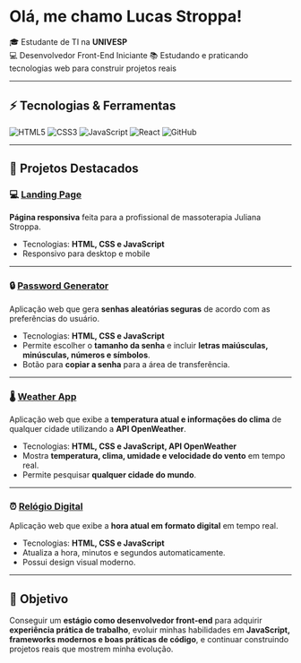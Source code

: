 # Olá, me chamo Lucas Stroppa!

🎓 Estudante de TI na **UNIVESP**  
💻 Desenvolvedor Front-End Iniciante
📚 Estudando e praticando tecnologias web para construir projetos reais  

---

## ⚡ Tecnologias & Ferramentas

![HTML5](https://img.shields.io/badge/HTML5-E34F26?style=for-the-badge&logo=html5&logoColor=white)
![CSS3](https://img.shields.io/badge/CSS3-1572B6?style=for-the-badge&logo=css3&logoColor=white)
![JavaScript](https://img.shields.io/badge/JavaScript-F7DF1E?style=for-the-badge&logo=javascript&logoColor=black)
![React](https://img.shields.io/badge/React-61DAFB?style=for-the-badge&logo=react&logoColor=black)
![GitHub](https://img.shields.io/badge/GitHub-181717?style=for-the-badge&logo=github&logoColor=white)

---

## 📌 Projetos Destacados

### 💻 [Landing Page](https://lu-stroppa.github.io/justroppa/)  
**Página responsiva** feita para a profissional de massoterapia Juliana Stroppa. 
- Tecnologias: **HTML, CSS e JavaScript**  
- Responsivo para desktop e mobile  

---

### 🔒 [Password Generator](https://lu-stroppa.github.io/password/)  
Aplicação web que gera **senhas aleatórias seguras** de acordo com as preferências do usuário.
- Tecnologias: **HTML, CSS e JavaScript**
- Permite escolher o **tamanho da senha** e incluir **letras maiúsculas, minúsculas, números e símbolos**.  
- Botão para **copiar a senha** para a área de transferência.     

---

### 🌡️ [Weather App](https://lu-stroppa.github.io/weather)    
Aplicação web que exibe a **temperatura atual e informações do clima** de qualquer cidade utilizando a **API OpenWeather**.
- Tecnologias: **HTML, CSS e JavaScript, API OpenWeather**
- Mostra **temperatura, clima, umidade e velocidade do vento** em tempo real.  
- Permite pesquisar **qualquer cidade do mundo**.    

---

### ⏰ [Relógio Digital](https://lu-stroppa.github.io/password/clock)    
Aplicação web que exibe a **hora atual em formato digital** em tempo real.
- Tecnologias: **HTML, CSS e JavaScript**
- Atualiza a hora, minutos e segundos automaticamente.  
- Possui design visual moderno.    

---

## 🎯 Objetivo

Conseguir um **estágio como desenvolvedor front-end** para adquirir **experiência prática de trabalho**, evoluir minhas habilidades em **JavaScript, frameworks modernos e boas práticas de código**, e continuar construindo projetos reais que mostrem minha evolução.
